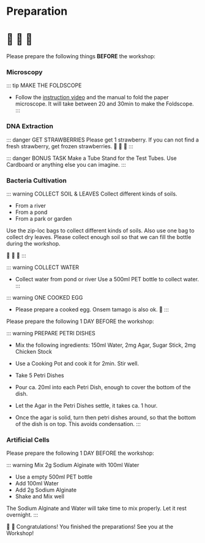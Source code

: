 # Preparation

# :strawberry: :leaves: :egg:

Please prepare the following things **BEFORE** the workshop:

### Microscopy
::: tip MAKE THE FOLDSCOPE
- Follow the [instruction video](microscopy) and the manual to fold the paper microscope. It will take between 20 and 30min to make the Foldscope.
:::

### DNA Extraction
::: danger GET STRAWBERRIES
Please get 1 strawberry. If you can not find a fresh strawberry, get frozen strawberries.
:strawberry: :strawberry: :strawberry:
:::

::: danger BONUS TASK
Make a Tube Stand for the Test Tubes. Use Cardboard or anything else you can imagine.
:::


### Bacteria Cultivation

::: warning COLLECT SOIL & LEAVES
Collect different kinds of soils.
- From a river
- From a pond
- From a park or garden

Use the zip-loc bags to collect different kinds of soils. Also use one bag to collect dry leaves.
Please collect enough soil so that we can fill the bottle during the workshop.

:leaves: :leaves: :leaves:
:::

::: warning COLLECT WATER
- Collect water from pond or river
Use a 500ml PET bottle to collect water.
:::


::: warning ONE COOKED EGG
- Please prepare a cooked egg. Onsem tamago is also ok.
:egg:
:::

Please prepare the following 1 DAY BEFORE the workshop:

::: warning PREPARE PETRI DISHES

- Mix the following ingredients: 150ml Water, 2mg Agar, Sugar Stick, 2mg Chicken Stock

- Use a Cooking Pot and cook it for 2min. Stir well.

- Take 5 Petri Dishes

- Pour ca. 20ml into each Petri Dish, enough to cover the bottom of the dish.

- Let the Agar in the Petri Dishes settle, it takes ca. 1 hour.

- Once the agar is solid, turn then petri dishes around, so that the bottom of the dish is on top. This avoids condensation.
:::

### Artificial Cells

Please prepare the following 1 DAY BEFORE the workshop:

::: warning Mix 2g Sodium Alginate with 100ml Water
- Use a empty 500ml PET bottle
- Add 100ml Water
- Add 2g Sodium Alginate
- Shake and Mix well

The Sodium Alginate and Water will take time to mix properly. Let it rest overnight.
:::

:100: :tada: Congratulations! You finished the preparations! See you at the Workshop!
